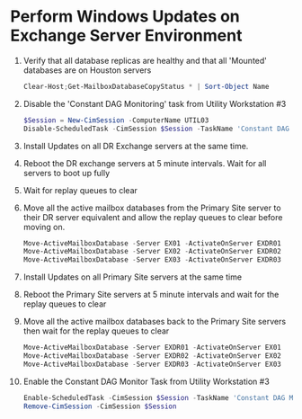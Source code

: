 # Perform Windows Updates on Exchange Server Environment

1. Verify that all database replicas are healthy and that all 'Mounted' databases are on Houston servers

    ```Powershell
    Clear-Host;Get-MailboxDatabaseCopyStatus * | Sort-Object Name
    ```

1. Disable the 'Constant DAG Monitoring' task from Utility Workstation #3

    ```Powershell
    $Session = New-CimSession -ComputerName UTIL03
    Disable-ScheduledTask -CimSession $Session -TaskName 'Constant DAG Monitoring'
    ```

1. Install Updates on all DR Exchange servers at the same time.

1. Reboot the DR exchange servers at 5 minute intervals. Wait for all servers to boot up fully

1. Wait for replay queues to clear

1. Move all the active mailbox databases from the Primary Site server to their DR server equivalent and allow the replay queues to clear before moving on.

    ```Powershell
    Move-ActiveMailboxDatabase -Server EX01 -ActivateOnServer EXDR01
    Move-ActiveMailboxDatabase -Server EX02 -ActivateOnServer EXDR02
    Move-ActiveMailboxDatabase -Server EX03 -ActivateOnServer EXDR03
    ```

1. Install Updates on all Primary Site servers at the same time

1. Reboot the Primary Site servers at 5 minute intervals and wait for the replay queues to clear

1. Move all the active mailbox databases back to the Primary Site servers then wait for the replay queues to clear

    ```Powershell
    Move-ActiveMailboxDatabase -Server EXDR01 -ActivateOnServer EX01
    Move-ActiveMailboxDatabase -Server EXDR02 -ActivateOnServer EX02
    Move-ActiveMailboxDatabase -Server EXDR03 -ActivateOnServer EX03
    ```

1. Enable the Constant DAG Monitor Task from Utility Workstation #3

    ```Powershell
    Enable-ScheduledTask -CimSession $Session -TaskName 'Constant DAG Monitoring'
    Remove-CimSession -CimSession $Session
    ```